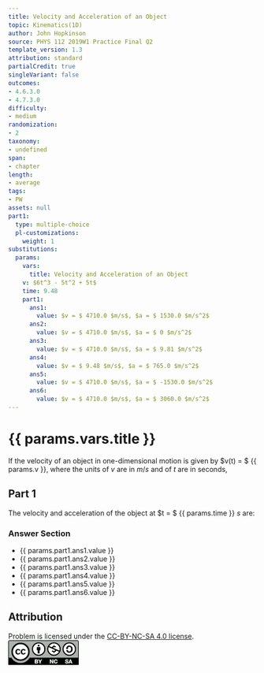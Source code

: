 ```yaml
---
title: Velocity and Acceleration of an Object
topic: Kinematics(1D)
author: John Hopkinson
source: PHYS 112 2019W1 Practice Final Q2
template_version: 1.3
attribution: standard
partialCredit: true
singleVariant: false
outcomes:
- 4.6.3.0
- 4.7.3.0
difficulty:
- medium
randomization:
- 2
taxonomy:
- undefined
span:
- chapter
length:
- average
tags:
- PW
assets: null
part1:
  type: multiple-choice
  pl-customizations:
    weight: 1
substitutions:
  params:
    vars:
      title: Velocity and Acceleration of an Object
    v: $6t^3 - 5t^2 + 5t$
    time: 9.48
    part1:
      ans1:
        value: $v = $ 4710.0 $m/s$, $a = $ 1530.0 $m/s^2$
      ans2:
        value: $v = $ 4710.0 $m/s$, $a = $ 0 $m/s^2$
      ans3:
        value: $v = $ 4710.0 $m/s$, $a = $ 9.81 $m/s^2$
      ans4:
        value: $v = $ 9.48 $m/s$, $a = $ 765.0 $m/s^2$
      ans5:
        value: $v = $ 4710.0 $m/s$, $a = $ -1530.0 $m/s^2$
      ans6:
        value: $v = $ 4710.0 $m/s$, $a = $ 3060.0 $m/s^2$
---
```

# {{ params.vars.title }}
If the velocity of an object in one-dimensional motion is given by $v(t) = $ {{ params.v }}, where the units of $v$ are in $m/s$ and of $t$ are in seconds,

## Part 1

The velocity and acceleration of the object at $t = $ {{ params.time }} $s$ are:

### Answer Section

- {{ params.part1.ans1.value }}
- {{ params.part1.ans2.value }}
- {{ params.part1.ans3.value }}
- {{ params.part1.ans4.value }}
- {{ params.part1.ans5.value }}
- {{ params.part1.ans6.value }}

## Attribution

Problem is licensed under the [CC-BY-NC-SA 4.0 license](https://creativecommons.org/licenses/by-nc-sa/4.0/).<br> ![The Creative Commons 4.0 license requiring attribution-BY, non-commercial-NC, and share-alike-SA license.](https://raw.githubusercontent.com/firasm/bits/master/by-nc-sa.png)